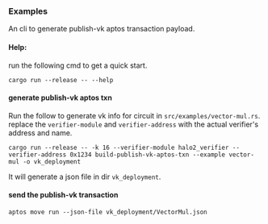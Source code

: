 ### Examples

An cli to generate publish-vk aptos transaction payload.


#### Help:

run the following cmd to get a quick start.
```shell
cargo run --release -- --help
```

#### generate publish-vk aptos txn

Run the follow to generate vk info  for circuit in `src/examples/vector-mul.rs`.
replace the `verifier-module` and `verifier-address` with the actual verifier's address and name.
``` shell
cargo run --release -- -k 16 --verifier-module halo2_verifier --verifier-address 0x1234 build-publish-vk-aptos-txn --example vector-mul -o vk_deployment
```
It will generate a json file in dir `vk_deployment`.
#### send the publish-vk transaction

```shell
aptos move run --json-file vk_deployment/VectorMul.json
```
